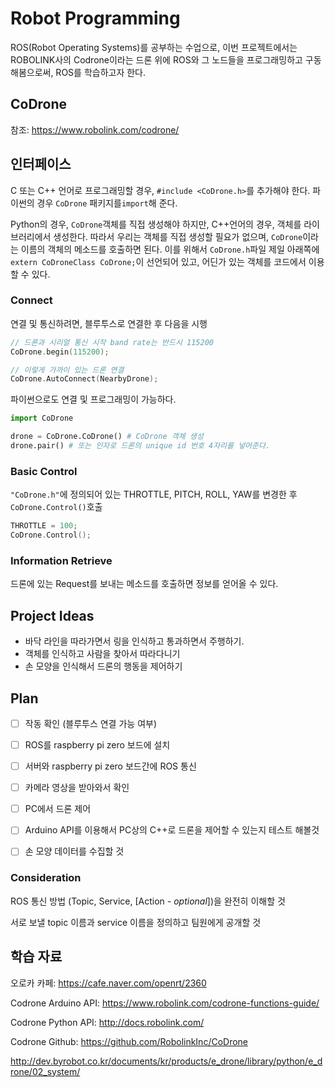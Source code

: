 # Robot Programming



ROS(Robot Operating Systems)를 공부하는 수업으로, 이번 프로젝트에서는 ROBOLINK사의 Codrone이라는 드론 위에 ROS와 그 노드들을 프로그래밍하고 구동해봄으로써, ROS를 학습하고자 한다.



## CoDrone

참조: https://www.robolink.com/codrone/





## 인터페이스

C 또는 C++ 언어로 프로그래밍할 경우, ```#include <CoDrone.h>```를 추가해야 한다. 파이썬의 경우 ```CoDrone``` 패키지를```import```해 준다.

Python의 경우, ```CoDrone```객체를 직접 생성해야 하지만, C++언어의 경우, 객체를 라이브러리에서 생성한다. 따라서 우리는 객체를 직접 생성할 필요가 없으며, ```CoDrone```이라는 이름의 객체의 메소드를 호출하면 된다. 이를 위해서 ```CoDrone.h```파일 제일 아래쪽에 ```extern CoDroneClass CoDrone;```이 선언되어 있고, 어딘가 있는 객체를 코드에서 이용할 수 있다.



### Connect

연결 및 통신하려면, 블루투스로 연결한 후 다음을 시행

```C++
// 드론과 시리얼 통신 시작 band rate는 반드시 115200
CoDrone.begin(115200);

// 이렇게 가까이 있는 드론 연결
CoDrone.AutoConnect(NearbyDrone);
```

파이썬으로도 연결 및 프로그래밍이 가능하다.

```python
import CoDrone

drone = CoDrone.CoDrone() # CoDrone 객체 생성
drone.pair() # 또는 인자로 드론의 unique id 번호 4자리를 넣어준다.
```



### Basic Control

```"CoDrone.h"```에 정의되어 있는 THROTTLE, PITCH, ROLL, YAW를 변경한 후 ```CoDrone.Control()```호출

```C++
THROTTLE = 100;
CoDrone.Control();
```



### Information Retrieve

드론에 있는 Request를 보내는 메소드를 호출하면 정보를 얻어올 수 있다.





## Project Ideas

- 바닥 라인을 따라가면서 링을 인식하고 통과하면서 주행하기.
- 객체를 인식하고 사람을 찾아서 따라다니기
- 손 모양을 인식해서 드론의 행동을 제어하기





## Plan

- [ ] 작동 확인 (블루투스 연결 가능 여부)
- [ ] ROS를 raspberry pi zero 보드에 설치
- [ ] 서버와 raspberry pi zero 보드간에 ROS 통신
- [ ] 카메라 영상을 받아와서 확인
- [ ] PC에서 드론 제어



- [ ] Arduino API를 이용해서 PC상의 C++로 드론을 제어할 수 있는지 테스트 해볼것
- [ ] 손 모양 데이터를 수집할 것



### Consideration

ROS 통신 방법 (Topic, Service, [Action *- optional*])을 완전히 이해할 것

서로 보낼 topic 이름과 service 이름을 정의하고 팀원에게 공개할 것





## 학습 자료

오로카 카페: https://cafe.naver.com/openrt/2360

Codrone Arduino API: https://www.robolink.com/codrone-functions-guide/

Codrone Python API: http://docs.robolink.com/

Codrone Github: https://github.com/RobolinkInc/CoDrone

http://dev.byrobot.co.kr/documents/kr/products/e_drone/library/python/e_drone/02_system/